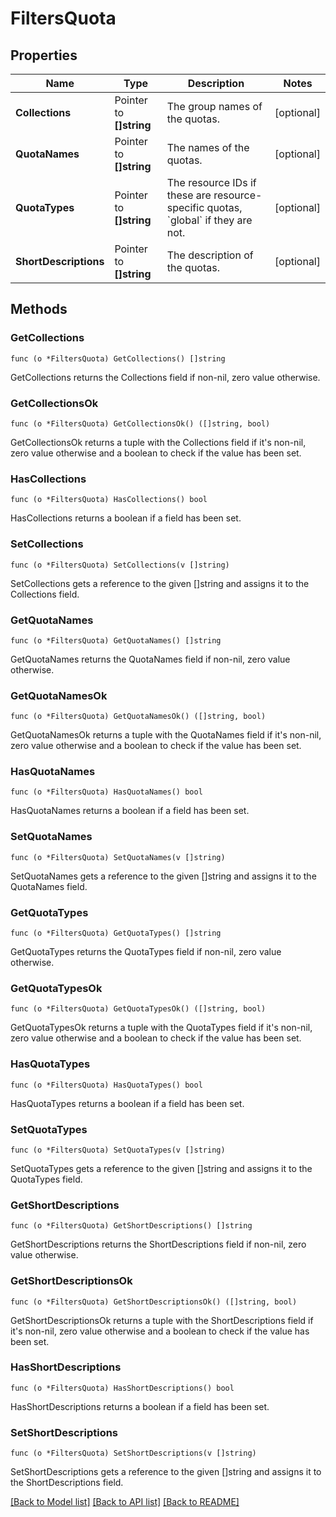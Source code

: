 # FiltersQuota

## Properties

Name | Type | Description | Notes
------------ | ------------- | ------------- | -------------
**Collections** | Pointer to **[]string** | The group names of the quotas. | [optional] 
**QuotaNames** | Pointer to **[]string** | The names of the quotas. | [optional] 
**QuotaTypes** | Pointer to **[]string** | The resource IDs if these are resource-specific quotas, &#x60;global&#x60; if they are not. | [optional] 
**ShortDescriptions** | Pointer to **[]string** | The description of the quotas. | [optional] 

## Methods

### GetCollections

`func (o *FiltersQuota) GetCollections() []string`

GetCollections returns the Collections field if non-nil, zero value otherwise.

### GetCollectionsOk

`func (o *FiltersQuota) GetCollectionsOk() ([]string, bool)`

GetCollectionsOk returns a tuple with the Collections field if it's non-nil, zero value otherwise
and a boolean to check if the value has been set.

### HasCollections

`func (o *FiltersQuota) HasCollections() bool`

HasCollections returns a boolean if a field has been set.

### SetCollections

`func (o *FiltersQuota) SetCollections(v []string)`

SetCollections gets a reference to the given []string and assigns it to the Collections field.

### GetQuotaNames

`func (o *FiltersQuota) GetQuotaNames() []string`

GetQuotaNames returns the QuotaNames field if non-nil, zero value otherwise.

### GetQuotaNamesOk

`func (o *FiltersQuota) GetQuotaNamesOk() ([]string, bool)`

GetQuotaNamesOk returns a tuple with the QuotaNames field if it's non-nil, zero value otherwise
and a boolean to check if the value has been set.

### HasQuotaNames

`func (o *FiltersQuota) HasQuotaNames() bool`

HasQuotaNames returns a boolean if a field has been set.

### SetQuotaNames

`func (o *FiltersQuota) SetQuotaNames(v []string)`

SetQuotaNames gets a reference to the given []string and assigns it to the QuotaNames field.

### GetQuotaTypes

`func (o *FiltersQuota) GetQuotaTypes() []string`

GetQuotaTypes returns the QuotaTypes field if non-nil, zero value otherwise.

### GetQuotaTypesOk

`func (o *FiltersQuota) GetQuotaTypesOk() ([]string, bool)`

GetQuotaTypesOk returns a tuple with the QuotaTypes field if it's non-nil, zero value otherwise
and a boolean to check if the value has been set.

### HasQuotaTypes

`func (o *FiltersQuota) HasQuotaTypes() bool`

HasQuotaTypes returns a boolean if a field has been set.

### SetQuotaTypes

`func (o *FiltersQuota) SetQuotaTypes(v []string)`

SetQuotaTypes gets a reference to the given []string and assigns it to the QuotaTypes field.

### GetShortDescriptions

`func (o *FiltersQuota) GetShortDescriptions() []string`

GetShortDescriptions returns the ShortDescriptions field if non-nil, zero value otherwise.

### GetShortDescriptionsOk

`func (o *FiltersQuota) GetShortDescriptionsOk() ([]string, bool)`

GetShortDescriptionsOk returns a tuple with the ShortDescriptions field if it's non-nil, zero value otherwise
and a boolean to check if the value has been set.

### HasShortDescriptions

`func (o *FiltersQuota) HasShortDescriptions() bool`

HasShortDescriptions returns a boolean if a field has been set.

### SetShortDescriptions

`func (o *FiltersQuota) SetShortDescriptions(v []string)`

SetShortDescriptions gets a reference to the given []string and assigns it to the ShortDescriptions field.


[[Back to Model list]](../README.md#documentation-for-models) [[Back to API list]](../README.md#documentation-for-api-endpoints) [[Back to README]](../README.md)



